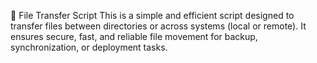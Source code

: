 📁 File Transfer Script
This is a simple and efficient script designed to transfer files between directories or across systems (local or remote). It ensures secure, fast, and reliable file movement for backup, synchronization, or deployment tasks.
